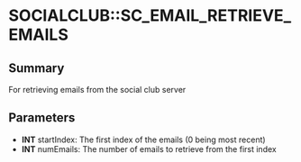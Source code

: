 # SOCIALCLUB::SC_EMAIL_RETRIEVE_EMAILS

## Summary
For retrieving emails from the social club server

## Parameters
* **INT** startIndex: The first index of the emails (0 being most recent)
* **INT** numEmails: The number of emails to retrieve from the first index